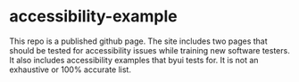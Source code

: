 # accessibility-example

This repo is a published github page. The site includes two pages that should be tested for accessibility issues while training new software testers. It also includes accessibility examples that byui tests for. It is not an exhaustive or 100% accurate list.
